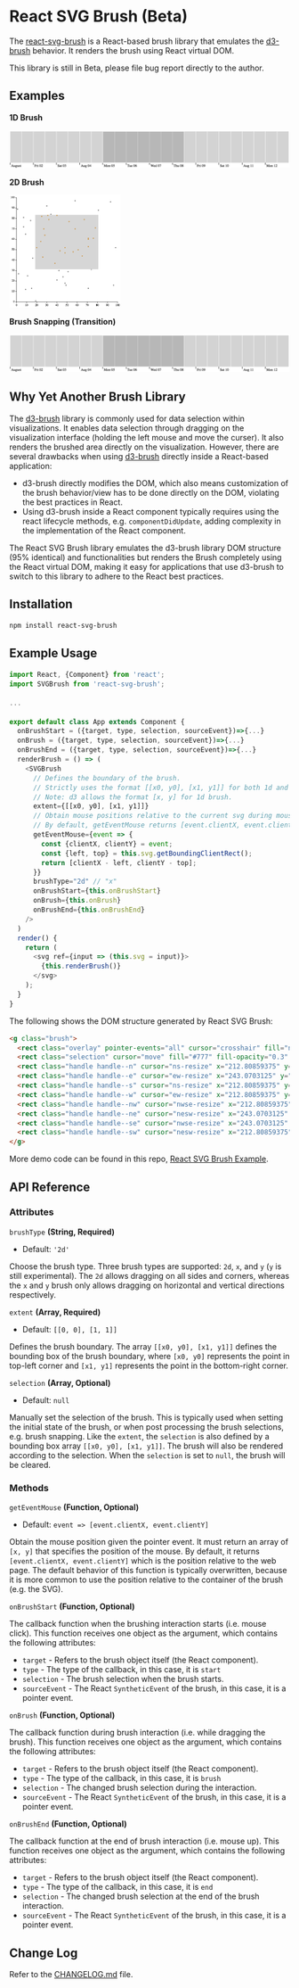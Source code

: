 # React SVG Brush (Beta)

The [react-svg-brush](https://www.npmjs.com/package/react-svg-brush) is a React-based brush library that emulates the [d3-brush](https://github.com/d3/d3-brush) behavior. It renders the brush using React virtual DOM.

This library is still in Beta, please file bug report directly to the author.

## Examples

**1D Brush**

[<img alt="brush-1d" src="docs/brush-1d.png"></img>](https://codepen.io/kennsmacintosh/pen/yLBPGbN)

**2D Brush**

[<img alt="brush-1d" src="docs/brush-2d.png" width="200px"></img>](https://codepen.io/kennsmacintosh/pen/dybZwQj)

**Brush Snapping (Transition)**

[<img alt="brush-1d" src="docs/brush-1d.png"></img>](https://codepen.io/kennsmacintosh/pen/oNvoVaY)

## Why Yet Another Brush Library

The [d3-brush](https://github.com/d3/d3-brush) library is commonly used for data selection within visualizations. It enables data selection through dragging on the visualization interface (holding the left mouse and move the curser). It also renders the brushed area directly on the visualization. However, there are several drawbacks when using [d3-brush](https://github.com/d3/d3-brush) directly inside a React-based application:

- d3-brush directly modifies the DOM, which also means customization of the brush behavior/view has to be done directly on the DOM, violating the best practices in React.
- Using d3-brush inside a React component typically requires using the react lifecycle methods, e.g. `componentDidUpdate`, adding complexity in the implementation of the React component.

The React SVG Brush library emulates the d3-brush library DOM structure (95% identical) and functionalities but renders the Brush completely using the React virtual DOM, making it easy for applications that use d3-brush to switch to this library to adhere to the React best practices.

## Installation

```
npm install react-svg-brush
```

## Example Usage

```javascript
import React, {Component} from 'react';
import SVGBrush from 'react-svg-brush';

...

export default class App extends Component {
  onBrushStart = ({target, type, selection, sourceEvent})=>{...}
  onBrush = ({target, type, selection, sourceEvent})=>{...}
  onBrushEnd = ({target, type, selection, sourceEvent})=>{...}
  renderBrush = () => (
    <SVGBrush
      // Defines the boundary of the brush.
      // Strictly uses the format [[x0, y0], [x1, y1]] for both 1d and 2d brush.
      // Note: d3 allows the format [x, y] for 1d brush.
      extent={[[x0, y0], [x1, y1]]}
      // Obtain mouse positions relative to the current svg during mouse events.
      // By default, getEventMouse returns [event.clientX, event.clientY]
      getEventMouse={event => {
        const {clientX, clientY} = event;
        const {left, top} = this.svg.getBoundingClientRect();
        return [clientX - left, clientY - top];
      }}
      brushType="2d" // "x"
      onBrushStart={this.onBrushStart}
      onBrush={this.onBrush}
      onBrushEnd={this.onBrushEnd}
    />
  )
  render() {
    return (
      <svg ref={input => (this.svg = input)}>
        {this.renderBrush()}
      </svg>
    );
  }
}
```

The following shows the DOM structure generated by React SVG Brush:

```html
<g class="brush">
  <rect class="overlay" pointer-events="all" cursor="crosshair" fill="none" x="40" y="10" width="380" height="350"></rect>
  <rect class="selection" cursor="move" fill="#777" fill-opacity="0.3" stroke="#fff" shape-rendering="crispEdges" x="217.80859375" y="144.046875" width="30.26171875" height="185.546875"></rect>
  <rect class="handle handle--n" cursor="ns-resize" x="212.80859375" y="139.046875" width="40.26171875" height="10" fill="none" pointer-events="visible"></rect>
  <rect class="handle handle--e" cursor="ew-resize" x="243.0703125" y="139.046875" width="10" height="195.546875" fill="none" pointer-events="visible"></rect>
  <rect class="handle handle--s" cursor="ns-resize" x="212.80859375" y="324.59375" width="40.26171875" height="10" fill="none" pointer-events="visible"></rect>
  <rect class="handle handle--w" cursor="ew-resize" x="212.80859375" y="139.046875" width="10" height="195.546875" fill="none" pointer-events="visible"></rect>
  <rect class="handle handle--nw" cursor="nwse-resize" x="212.80859375" y="139.046875" width="10" height="10" fill="none" pointer-events="visible"></rect>
  <rect class="handle handle--ne" cursor="nesw-resize" x="243.0703125" y="139.046875" width="10" height="10" fill="none" pointer-events="visible"></rect>
  <rect class="handle handle--se" cursor="nwse-resize" x="243.0703125" y="324.59375" width="10" height="10" fill="none" pointer-events="visible"></rect>
  <rect class="handle handle--sw" cursor="nesw-resize" x="212.80859375" y="324.59375" width="10" height="10" fill="none" pointer-events="visible"></rect>
</g>
```

More demo code can be found in this repo, [React SVG Brush Example](https://github.com/kenns29/react-svg-brush-example).

## API Reference

### Attributes

`brushType` **(String, Required)**

- Default: `'2d'`

Choose the brush type. Three brush types are supported: `2d`, `x`, and `y` (`y` is still experimental). The `2d` allows dragging on all sides and corners, whereas the `x` and `y` brush only allows dragging on horizontal and vertical directions respectively.

`extent` **(Array, Required)**

- Default: `[[0, 0], [1, 1]]`

Defines the brush boundary. The array `[[x0, y0], [x1, y1]]` defines the bounding box of the brush boundary, where `[x0, y0]` represents the point in top-left corner and `[x1, y1]` represents the point in the bottom-right corner.

`selection` **(Array, Optional)**

- Default: `null`

Manually set the selection of the brush. This is typically used when setting the initial state of the brush, or when post processing the brush selections, e.g. brush snapping. Like the `extent`, the `selection` is also defined by a bounding box array `[[x0, y0], [x1, y1]]`. The brush will also be rendered according to the selection. When the `selection` is set to `null`, the brush will be cleared.

### Methods

`getEventMouse` **(Function, Optional)**

- Default: `event => [event.clientX, event.clientY]`

Obtain the mouse position given the pointer event. It must return an array of `[x, y]` that specifies the position of the mouse. By default, it returns `[event.clientX, event.clientY]` which is the position relative to the web page. The default behavior of this function is typically overwritten, because it is more common to use the position relative to the container of the brush (e.g. the SVG).

`onBrushStart` **(Function, Optional)**

The callback function when the brushing interaction starts (i.e. mouse click). This function receives one object as the argument, which contains the following attributes:

- `target` - Refers to the brush object itself (the React component).
- `type` - The type of the callback, in this case, it is `start`
- `selection` - The brush selection when the brush starts.
- `sourceEvent` - The React `SyntheticEvent` of the brush, in this case, it is a pointer event.

`onBrush` **(Function, Optional)**

The callback function during brush interaction (i.e. while dragging the brush). This function receives one object as the argument, which contains the following attributes:

- `target` - Refers to the brush object itself (the React component).
- `type` - The type of the callback, in this case, it is `brush`
- `selection` - The changed brush selection during the interaction.
- `sourceEvent` - The React `SyntheticEvent` of the brush, in this case, it is a pointer event.

`onBrushEnd` **(Function, Optional)**

The callback function at the end of brush interaction (i.e. mouse up). This function receives one object as the argument, which contains the following attributes:

- `target` - Refers to the brush object itself (the React component).
- `type` - The type of the callback, in this case, it is `end`
- `selection` - The changed brush selection at the end of the brush interaction.
- `sourceEvent` - The React `SyntheticEvent` of the brush, in this case, it is a pointer event.

## Change Log

Refer to the [CHANGELOG.md](CHANGELOG.md) file.